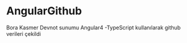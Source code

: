 # AngularGithub
Bora Kasmer Devnot sunumu Angular4 -TypeScript kullanılarak github verileri çekildi
